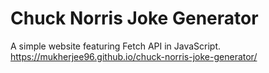 # Chuck Norris Joke Generator
A simple website featuring Fetch API in JavaScript.
https://mukherjee96.github.io/chuck-norris-joke-generator/
